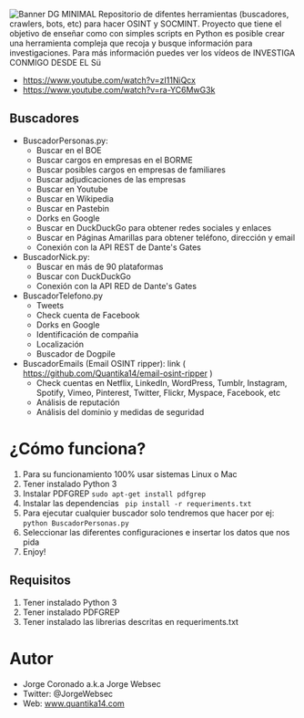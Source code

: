 ![Banner DG MINIMAL](https://quantika14.com/wp-content/uploads/2020/04/DG-minimal-version2.jpg)
Repositorio de difentes herramientas (buscadores, crawlers, bots, etc) para hacer OSINT y SOCMINT. Proyecto que tiene el objetivo de enseñar como con simples scripts en Python es posible crear una herramienta compleja que recoja y busque información para investigaciones. Para más información puedes ver los vídeos de INVESTIGA CONMIGO DESDE EL Sü
* https://www.youtube.com/watch?v=zI11NiQcx
* https://www.youtube.com/watch?v=ra-YC6MwG3k

## Buscadores

* BuscadorPersonas.py: 
  * Buscar en el BOE
  * Buscar cargos en empresas en el BORME
  * Buscar posibles cargos en empresas de familiares
  * Buscar adjudicaciones de las empresas
  * Buscar en Youtube
  * Buscar en Wikipedia
  * Buscar en Pastebin
  * Dorks en Google
  * Buscar en DuckDuckGo para obtener redes sociales y enlaces
  * Buscar en Páginas Amarillas para obtener teléfono, dirección y email
  * Conexión con la API REST de Dante's Gates
* BuscadorNick.py:
  * Buscar en más de 90 plataformas
  * Buscar con DuckDuckGo
  * Conexión con la API RED de Dante's Gates
* BuscadorTelefono.py
  * Tweets
  * Check cuenta de Facebook
  * Dorks en Google
  * Identificación de compañia
  * Localización
  * Buscador de Dogpile
* BuscadorEmails (Email OSINT ripper): link ( https://github.com/Quantika14/email-osint-ripper )
  * Check cuentas en Netflix, LinkedIn, WordPress, Tumblr, Instagram, Spotify, Vimeo, Pinterest, Twitter, Flickr, Myspace, Facebook, etc
  * Análisis de reputación
  * Análisis del dominio y medidas de seguridad 
  
# ¿Cómo funciona?

1. Para su funcionamiento 100% usar sistemas Linux o Mac
1. Tener instalado Python 3
1. Instalar PDFGREP ```sudo apt-get install pdfgrep```
1. Instalar las dependencias ``` pip install -r requeriments.txt```
1. Para ejecutar cualquier buscador solo tendremos que hacer por ej: ```python BuscadorPersonas.py```
1. Seleccionar las diferentes configuraciones e insertar los datos que nos pida
1. Enjoy!

## Requisitos

1. Tener instalado Python 3
1. Tener instalado PDFGREP
1. Tener instalado las librerias descritas en requeriments.txt

# Autor
* Jorge Coronado a.k.a Jorge Websec
* Twitter: @JorgeWebsec
* Web: www.quantika14.com
